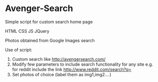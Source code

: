 # Avenger-Search
Simple script for custom search home page


HTML CSS JS JQuery


Photos obtained from Google Images search



Use of script:
1. Custom search like http://avengersearch.com/ 
2. Modify few parameters to include search functionality for any site e.g. for reddit include the link http://www.reddit.com/search?q=
3. Set photos of choice (label them as img1,img2....)
